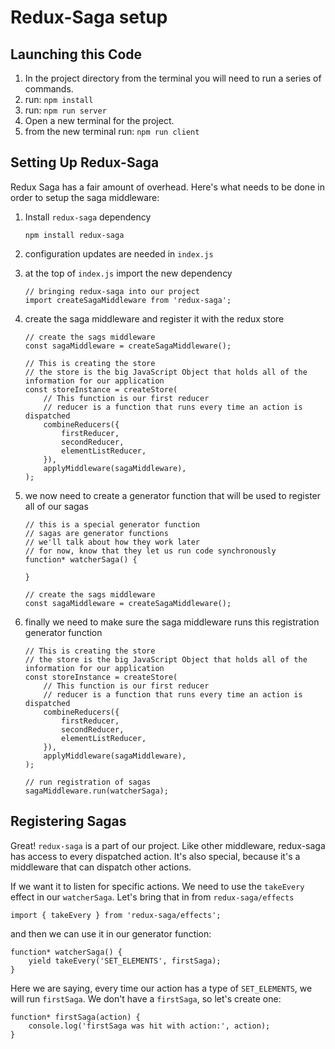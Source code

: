 # Redux-Saga setup

## Launching this Code

1. In the project directory from the terminal you will need to run a series of commands.
1. run: `npm install`
1. run: `npm run server`
1. Open a new terminal for the project.
1. from the new terminal run: `npm run client`

## Setting Up Redux-Saga

Redux Saga has a fair amount of overhead. Here's what needs to be done in order to setup the saga middleware:

1. Install `redux-saga` dependency

    ```
    npm install redux-saga
    ```

1. configuration updates are needed in `index.js`
1. at the top of `index.js` import the new dependency

    ```JS
    // bringing redux-saga into our project
    import createSagaMiddleware from 'redux-saga';
    ```

1. create the saga middleware and register it with the redux store

    ```JSX
    // create the sags middleware
    const sagaMiddleware = createSagaMiddleware();

    // This is creating the store
    // the store is the big JavaScript Object that holds all of the information for our application
    const storeInstance = createStore(
        // This function is our first reducer
        // reducer is a function that runs every time an action is dispatched
        combineReducers({
            firstReducer,
            secondReducer,
            elementListReducer,
        }),
        applyMiddleware(sagaMiddleware),
    );
    ```

1. we now need to create a generator function that will be used to register all of our sagas

    ```JSX
    // this is a special generator function
    // sagas are generator functions
    // we'll talk about how they work later
    // for now, know that they let us run code synchronously
    function* watcherSaga() {

    }

    // create the sags middleware
    const sagaMiddleware = createSagaMiddleware();
    ```

1. finally we need to make sure the saga middleware runs this registration generator function

    ```JSX
    // This is creating the store
    // the store is the big JavaScript Object that holds all of the information for our application
    const storeInstance = createStore(
        // This function is our first reducer
        // reducer is a function that runs every time an action is dispatched
        combineReducers({
            firstReducer,
            secondReducer,
            elementListReducer,
        }),
        applyMiddleware(sagaMiddleware),
    );

    // run registration of sagas
    sagaMiddleware.run(watcherSaga);
    ```

## Registering Sagas

Great! `redux-saga` is a part of our project. Like other middleware, redux-saga has access to every dispatched action. It's also special, because it's a middleware that can dispatch other actions.

If we want it to listen for specific actions. We need to use the `takeEvery` effect in our `watcherSaga`. Let's bring that in from `redux-saga/effects`

```JSX
import { takeEvery } from 'redux-saga/effects';
```

and then we can use it in our generator function:

```JSX
function* watcherSaga() {
    yield takeEvery('SET_ELEMENTS', firstSaga);
}
```

Here we are saying, every time our action has a type of `SET_ELEMENTS`, we will run `firstSaga`. We don't have a `firstSaga`, so let's create one:

```JSX
function* firstSaga(action) {
    console.log('firstSaga was hit with action:', action);
}
```
